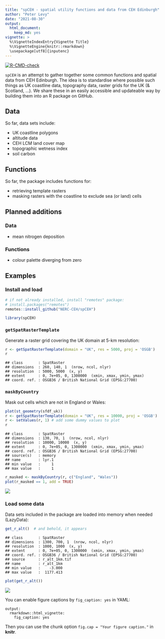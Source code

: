 ```yaml
---
title: "spCEH - spatial utility functions and data from CEH Edinburgh"
author: "Peter Levy"
date: "2021-08-30"
output:
  html_document:
    keep_md: yes
vignette: >
  %\VignetteIndexEntry{Vignette Title}
  %\VignetteEngine{knitr::rmarkdown}
  \usepackage[utf8]{inputenc}
---
```


<!-- badges: start -->
[![R-CMD-check](https://github.com/NERC-CEH/spCEH/workflows/R-CMD-check/badge.svg)](https://github.com/NERC-CEH/spCEH/actions)
<!-- badges: end -->

	
`spCEH` is an attempt to gather together some common functions and spatial data from CEH Edinburgh.
The idea is to standardise where possible such things as UK coastline data, topography data, raster grids for the UK (& Scotland, ...).
We share these in an easily accessible and updateable way by building them into an R package on GitHub. 

## Data
So far, data sets include:

- UK coastline polygons
- altitude data
- CEH LCM land cover map
- topographic wetness index
- soil carbon


## Functions
So far, the package includes functions for:

- retrieving template rasters
- masking rasters with the coastline to exclude sea (or land) cells

## Planned additions
### Data
- mean nitrogen deposition


### Functions

- colour palette diverging from zero


## Examples
### Install and load


```r
# if not already installed, install "remotes" package:
# install.packages("remotes")
remotes::install_github("NERC-CEH/spCEH")
```


```r
library(spCEH)
```

### `getSpatRasterTemplate`
Generate a raster grid covering the UK domain at 5-km resolution:


```r
r <- getSpatRasterTemplate(domain = "UK", res = 5000, proj = 'OSGB')
r
```

```
## class       : SpatRaster 
## dimensions  : 260, 140, 1  (nrow, ncol, nlyr)
## resolution  : 5000, 5000  (x, y)
## extent      : 0, 7e+05, 0, 1300000  (xmin, xmax, ymin, ymax)
## coord. ref. : OSGB36 / British National Grid (EPSG:27700) 
```

### `maskByCountry`
Mask out cells which are not in England or Wales:


```r
plot(st_geometry(sfdf_uk))
r <- getSpatRasterTemplate(domain = "UK", res = 10000, proj = 'OSGB')
r <- setValues(r, 1) # add some dummy values to plot
r
```

```
## class       : SpatRaster 
## dimensions  : 130, 70, 1  (nrow, ncol, nlyr)
## resolution  : 10000, 10000  (x, y)
## extent      : 0, 7e+05, 0, 1300000  (xmin, xmax, ymin, ymax)
## coord. ref. : OSGB36 / British National Grid (EPSG:27700) 
## source(s)   : memory
## name        : lyr.1 
## min value   :     1 
## max value   :     1 
```

```r
r_masked <- maskByCountry(r, c("England", "Wales"))
plot(r_masked == 1, add = TRUE)
```

![](use_spCEH_files/figure-html/unnamed-chunk-5-1.png)<!-- -->

### Load some data
Data sets included in the package are loaded into memory when needed (LazyData):


```r
get_r_alt()  # and behold, it appears
```

```
## class       : SpatRaster 
## dimensions  : 1300, 700, 1  (nrow, ncol, nlyr)
## resolution  : 1000, 1000  (x, y)
## extent      : 0, 7e+05, 0, 1300000  (xmin, xmax, ymin, ymax)
## coord. ref. : OSGB36 / British National Grid (EPSG:27700) 
## source      : r_alt_1km.tif 
## name        : r_alt_1km 
## min value   :    -3.000 
## max value   :  1177.413 
```

```r
plot(get_r_alt())
```

![](use_spCEH_files/figure-html/unnamed-chunk-6-1.png)<!-- -->

You can enable figure captions by `fig_caption: yes` in YAML:

    output:
      rmarkdown::html_vignette:
        fig_caption: yes

Then you can use the chunk option `fig.cap = "Your figure caption."` in **knitr**.
